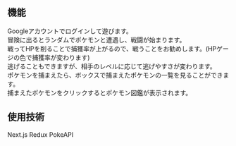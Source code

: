 ## 機能
Googleアカウントでログインして遊びます。  
冒険に出るとランダムでポケモンと遭遇し、戦闘が始まります。  
戦ってHPを削ることで捕獲率が上がるので、戦うことをお勧めします。(HPゲージの色で捕獲率が変わります)  
逃げることもできますが、相手のレベルに応じて逃げやすさが変わります。  
ポケモンを捕まえたら、ボックスで捕まえたポケモンの一覧を見ることができます。  
捕まえたポケモンをクリックするとポケモン図鑑が表示されます。  

## 使用技術
Next.js
Redux
PokeAPI
